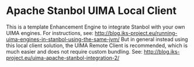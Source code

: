 <!--
  Licensed to the Apache Software Foundation (ASF) under one or more
  contributor license agreements.  See the NOTICE file distributed with
  this work for additional information regarding copyright ownership.
  The ASF licenses this file to You under the Apache License, Version 2.0
  (the "License"); you may not use this file except in compliance with
  the License.  You may obtain a copy of the License at

      http://www.apache.org/licenses/LICENSE-2.0

  Unless required by applicable law or agreed to in writing, software
  distributed under the License is distributed on an "AS IS" BASIS,
  WITHOUT WARRANTIES OR CONDITIONS OF ANY KIND, either express or implied.
  See the License for the specific language governing permissions and
  limitations under the License.
-->

# Apache Stanbol UIMA Local Client

This is a template Enhancement Engine to integrate Stanbol with your own UIMA engines.
For instructions, see: http://blog.iks-project.eu/running-uima-engines-in-stanbol-using-the-same-jvm/
But in general instead using this local client solution, the UIMA Remote Client is recommended,
which is much easier and does not require custom bundling. See: 
http://blog.iks-project.eu/uima-apache-stanbol-integration-2/